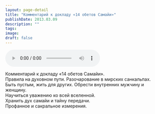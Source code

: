 ```yaml
---
layout: page-detail
title: "Комментарий к докладу «14 обетов Самайи»"
publishDate: 2013.03.09
description: ""
tags:
image:
draft: false
---
```


<audio title="2013.03.09 - Комментарий к докладу «14 обетов Самайи».mp3" src="https://filer-api.advayta.org/v1.0/public/files/73385" controls=""></audio>

 Комментарий к докладу «14 обетов Самайи».  
Правила на духовном пути. Разочарование в мирских санкальпах.  
Быть пустым, жить для других. Обрести внутренних мужчину и женщину.  
Научиться уважению ко всей вселенной.  
Хранить дух самайи и тайну передачи.  
Профанное и сакральное измерения. 

  
